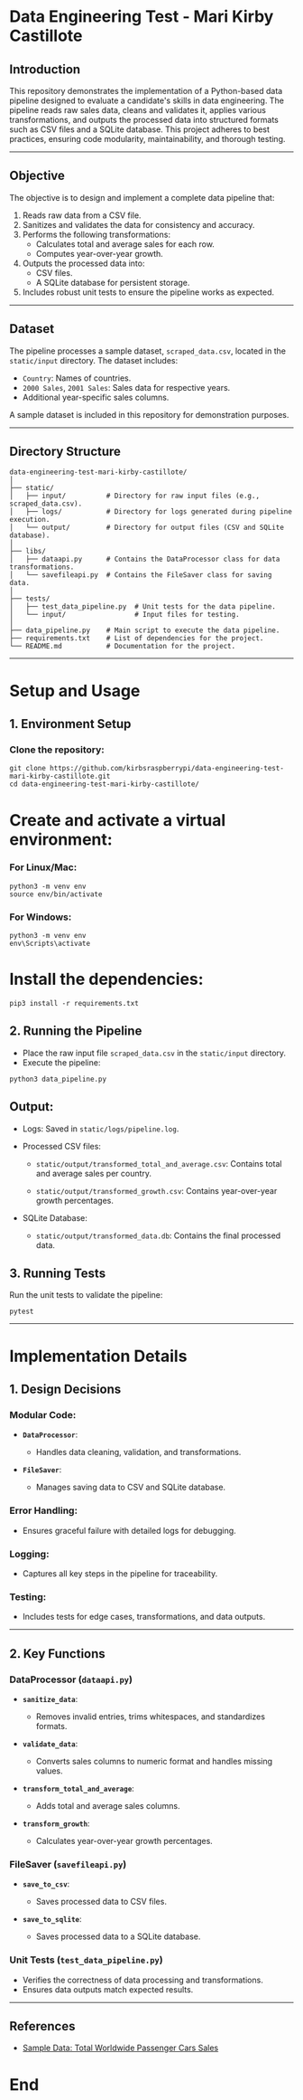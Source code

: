 # Data Engineering Test - Mari Kirby Castillote

## Introduction

This repository demonstrates the implementation of a Python-based data pipeline designed to evaluate a candidate's skills in data engineering. The pipeline reads raw sales data, cleans and validates it, applies various transformations, and outputs the processed data into structured formats such as CSV files and a SQLite database. This project adheres to best practices, ensuring code modularity, maintainability, and thorough testing.

---

## Objective

The objective is to design and implement a complete data pipeline that:
1. Reads raw data from a CSV file.
2. Sanitizes and validates the data for consistency and accuracy.
3. Performs the following transformations:
   - Calculates total and average sales for each row.
   - Computes year-over-year growth.
4. Outputs the processed data into:
   - CSV files.
   - A SQLite database for persistent storage.
5. Includes robust unit tests to ensure the pipeline works as expected.

---

## Dataset

The pipeline processes a sample dataset, `scraped_data.csv`, located in the `static/input` directory. The dataset includes:
- `Country`: Names of countries.
- `2000 Sales`, `2001 Sales`: Sales data for respective years.
- Additional year-specific sales columns.

A sample dataset is included in this repository for demonstration purposes.

---

## Directory Structure

```
data-engineering-test-mari-kirby-castillote/
│
├── static/
│   ├── input/          # Directory for raw input files (e.g., scraped_data.csv).
│   ├── logs/           # Directory for logs generated during pipeline execution.
│   └── output/         # Directory for output files (CSV and SQLite database).
│
├── libs/
│   ├── dataapi.py      # Contains the DataProcessor class for data transformations.
│   └── savefileapi.py  # Contains the FileSaver class for saving data.
│
├── tests/
│   ├── test_data_pipeline.py  # Unit tests for the data pipeline.
│   └── input/                 # Input files for testing.
│
├── data_pipeline.py    # Main script to execute the data pipeline.
├── requirements.txt    # List of dependencies for the project.
└── README.md           # Documentation for the project.
```

---

# Setup and Usage

## 1. Environment Setup

### Clone the repository:
```
git clone https://github.com/kirbsraspberrypi/data-engineering-test-mari-kirby-castillote.git
cd data-engineering-test-mari-kirby-castillote/
```

# Create and activate a virtual environment:

### For Linux/Mac:

```
python3 -m venv env
source env/bin/activate
```

### For Windows:

```
python3 -m venv env
env\Scripts\activate
```

# Install the dependencies:

```
pip3 install -r requirements.txt
```

## 2. Running the Pipeline

- Place the raw input file `scraped_data.csv` in the `static/input` directory.
- Execute the pipeline:

```
python3 data_pipeline.py
```

## Output:

- Logs: Saved in `static/logs/pipeline.log`.
- Processed CSV files:

  - `static/output/transformed_total_and_average.csv`: Contains total and average sales per country.

  - `static/output/transformed_growth.csv`: Contains year-over-year growth percentages.

- SQLite Database:

  - `static/output/transformed_data.db`: Contains the final processed data.

## 3. Running Tests

Run the unit tests to validate the pipeline:

```
pytest
```

---

# Implementation Details

## 1. Design Decisions

### Modular Code:

- **`DataProcessor`**:
  - Handles data cleaning, validation, and transformations.

- **`FileSaver`**:
  - Manages saving data to CSV and SQLite database.

### Error Handling:
- Ensures graceful failure with detailed logs for debugging.

### Logging:
- Captures all key steps in the pipeline for traceability.

### Testing:
- Includes tests for edge cases, transformations, and data outputs.

---

## 2. Key Functions

### DataProcessor (`dataapi.py`)

- **`sanitize_data`**:

  - Removes invalid entries, trims whitespaces, and standardizes formats.
- **`validate_data`**:

  - Converts sales columns to numeric format and handles missing values.
- **`transform_total_and_average`**:

  - Adds total and average sales columns.
- **`transform_growth`**:

  - Calculates year-over-year growth percentages.

### FileSaver (`savefileapi.py`)

- **`save_to_csv`**:

  - Saves processed data to CSV files.
- **`save_to_sqlite`**:

  - Saves processed data to a SQLite database.

### Unit Tests (`test_data_pipeline.py`)

- Verifies the correctness of data processing and transformations.
- Ensures data outputs match expected results.

---

## References

- [Sample Data: Total Worldwide Passenger Cars Sales](https://www.kaggle.com/datasets/sukhmandeepsinghbrar/total-worldwide-passenger-cars-sales)

# End
